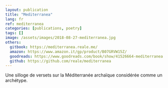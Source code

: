 ```yaml
---
layout: publication
title: "Mediterranea"
lang: fr
ref: mediterranea
categories: [publications, poetry]
tags: []
image: /assets/images/2018-08-27-mediterranea.jpg
others:
  gitbook: https://mediterranea.reale.me/
  amazon: https://www.amazon.it/gp/product/B07GRVW15Z/
  goodreads: https://www.goodreads.com/book/show/41526664-mediterranea
  github: https://github.com/reale/mediterranea
---
```


Une silloge de versets sur la Méditerranée archaïque considérée comme un archétype.
